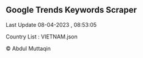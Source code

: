 

## Google Trends Keywords Scraper 
 
Last Update 08-04-2023 , 08:53:05

Country List :
VIETNAM.json



© Abdul Muttaqin 
